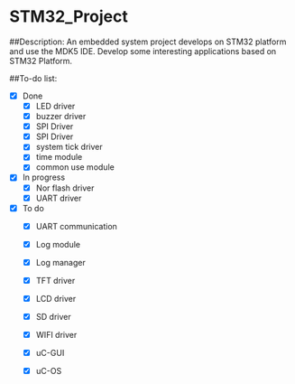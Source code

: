 # STM32_Project

##Description:
An embedded system project develops on STM32 platform and use the MDK5 IDE.
Develop some interesting applications based on STM32 Platform.


##To-do list:
-[x] Done
  -[x] LED driver
  -[x] buzzer driver
  -[x] SPI Driver
  -[x] SPI Driver
  -[x] system tick driver
  -[x] time module
  -[x] common use module

-[x] In progress
  -[x] Nor flash driver
  -[x] UART driver
  
-[x] To do
  -[x] UART communication
  -[X] Log module
  -[x] Log manager
  -[x] TFT driver
  -[x] LCD driver
  -[x] SD driver
  -[x] WIFI driver
  -[x] uC-GUI
  -[x] uC-OS
  
